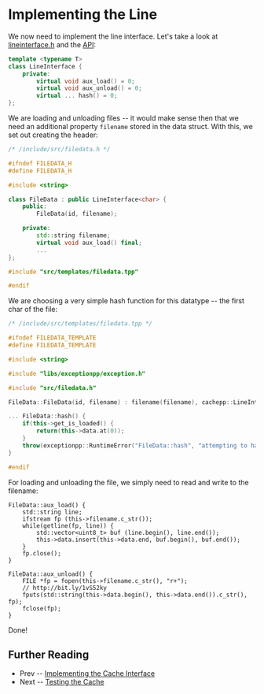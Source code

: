 Implementing the Line
====

We now need to implement the line interface. Let's take a look at [lineinterface.h](../../include/src/lineinterface.h) and the [API](../api/lineinterface.md):

```cpp
template <typename T>
class LineInterface {
	private:
		virtual void aux_load() = 0;
		virtual void aux_unload() = 0;
		virtual ... hash() = 0;
};
```

We are loading and unloading files -- it would make sense then that we need an additional property `filename` stored in the data struct. With this, we set out creating 
the header:

```cpp
/* /include/src/filedata.h */

#ifndef FILEDATA_H
#define FILEDATA_H

#include <string>

class FileData : public LineInterface<char> {
	public:
		FileData(id, filename);

	private:
		std::string filename;
		virtual void aux_load() final;
		...
};

#include "src/templates/filedata.tpp"

#endif
```

We are choosing a very simple hash function for this datatype -- the first char of the file:

```cpp
/* /include/src/templates/filedata.tpp */

#ifndef FILEDATA_TEMPLATE
#define FILEDATA_TEMPLATE

#include <string>

#include "libs/exceptionpp/exception.h"

#include "src/filedata.h"

FileData::FileData(id, filename) : filename(filename), cachepp::LineInterface<char>::LineInterface(id) {}

... FileData::hash() {
	if(this->get_is_loaded() {
		return(this->data.at(0));
	}
	throw(exceptionpp::RuntimeError("FileData::hash", "attempting to hash an unloaded line"));
}

#endif
```

For loading and unloading the file, we simply need to read and write to the filename:

```
FileData::aux_load() {
	std::string line;
	ifstream fp (this->filename.c_str());
	while(getline(fp, line)) {
		std::vector<uint8_t> buf (line.begin(), line.end());
		this->data.insert(this->data.end, buf.begin(), buf.end());
	}
	fp.close();
}

FileData::aux_unload() {
	FILE *fp = fopen(this->filename.c_str(), "r+");
	// http://bit.ly/1vS52ky
	fputs(std::string(this->data.begin(), this->data.end()).c_str(), fp);
	fclose(fp);
}
```

Done!

Further Reading
----

* Prev -- [Implementing the Cache Interface](cache.md)
* Next -- [Testing the Cache](testing.md)

